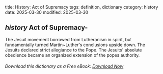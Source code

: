 title: History: Act of Supremacy
tags: definition, dictionary
category: history
date: 2025-03-30
modified: 2025-03-30

## _history_  Act of Supremacy-
The   Jesuit
 movement borrowed
  from Lutheranism in spirit, but fundamentally turned Martin~Luther's
  conclusions upside down.  The Jesuits declared strict allegiance to
  the Pope.  The Jesuits' absolute obedience became an organized
  extension of the popes authority.



###### Download *this* dictionary as a Free eBook: [Download Now]({static}static/SerfHistoryDictionary.pdf)


